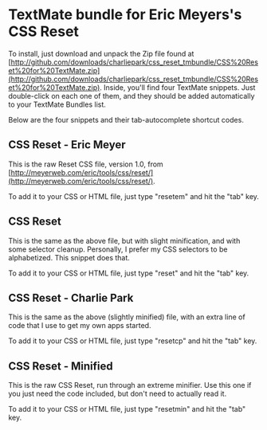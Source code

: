 # TextMate bundle for Eric Meyers's CSS Reset

To install, just download and unpack the Zip file found at [http://github.com/downloads/charliepark/css_reset_tmbundle/CSS%20Reset%20for%20TextMate.zip](http://github.com/downloads/charliepark/css_reset_tmbundle/CSS%20Reset%20for%20TextMate.zip). Inside, you'll find four TextMate snippets. Just double-click on each one of them, and they should be added automatically to your TextMate Bundles list.

Below are the four snippets and their tab-autocomplete shortcut codes.


## CSS Reset - Eric Meyer

This is the raw Reset CSS file, version 1.0, from [http://meyerweb.com/eric/tools/css/reset/](http://meyerweb.com/eric/tools/css/reset/).

To add it to your CSS or HTML file, just type "resetem" and hit the "tab" key.


## CSS Reset

This is the same as the above file, but with slight minification, and with some selector cleanup. Personally, I prefer my CSS selectors to be alphabetized. This snippet does that.

To add it to your CSS or HTML file, just type "reset" and hit the "tab" key.


## CSS Reset - Charlie Park

This is the same as the above (slightly minified) file, with an extra line of code that I use to get my own apps started.

To add it to your CSS or HTML file, just type "resetcp" and hit the "tab" key.


## CSS Reset - Minified

This is the raw CSS Reset, run through an extreme minifier. Use this one if you just need the code included, but don't need to actually read it.

To add it to your CSS or HTML file, just type "resetmin" and hit the "tab" key.